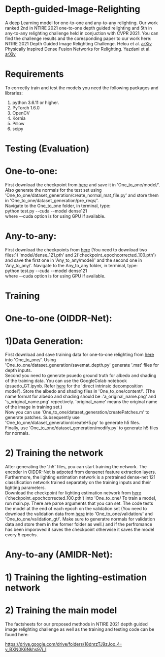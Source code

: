 # Depth-guided-Image-Relighting
A deep Learning model for one-to-one and any-to-any relighting. Our work ranked 2nd in NTIRE 2021 one-to-one depth guided relighting and 5th in any-to-any relighting challenge held in conjuction with CVPR 2021. You can find the challenge results and the coresponding paper to our work here:  
NTIRE 2021 Depth Guided Image Relighting Challenge. Helou et al. [arXiv](https://arxiv.org/pdf/2104.13365.pdf)  
Physically Inspired Dense Fusion Networks for Relighting. Yazdani et al. [arXiv](https://arxiv.org/pdf/2105.02209.pdf)
# Requirements
To correctly train and test the models you need the following packages and libraries:
1. python 3.6.11 or higher.
2. PyTorch 1.6.0
3. OpenCV
4. Kornia
5. Pillow
6. scipy
# Testing (Evaluation)
# One-to-one:
First download the checkpoint from [here](https://drive.google.com/file/d/1-azD3U8c4ag24ecVagB74K7BkMBpKh4s/view?usp=sharing) and save it in 'One_to_one/model/'. Also generate the normals for the test set using 'One_to_one/dataset_generation/create_normal_mat_file.py' and store them in 'One_to_one/dataset_generation/pre_reqs/'.  
Navigate to the One_to_one folder, in terminal, type:  
python test.py --cuda --model dense121  
where --cuda option is for using GPU if available.
# Any-to-any:
First download the checkpoints from [here](https://drive.google.com/file/d/1FxafveD9QMXFmEvPw3MSMW7xufteN-Jr/view?usp=sharing) (You need to download two files:1) 'model/dense_121.pth' and 2)'checkpoint_epochcorrected_100.pth') and save the first one in 'Any_to_any/model/' and the second one in 'Any_to_any/'.
Navigate to the Any_to_any folder, in terminal, type:  
python test.py --cuda --model dense121  
where --cuda option is for using GPU if available.

# Training
# One-to-one (OIDDR-Net):
# 1)Data Generation:
First download and save training data for one-to-one relighting from [here](https://github.com/majedelhelou/VIDIT) into 'One_to_one/'. Using 'One_to_one/dataset_generation/savemat_depth.py' generate '.mat' files for depth inputs.  
Second you need to generate psuedo ground truth for albedo and shading of the training data. You can use the GoogleColab notebook (psuedo_GT.ipynb. Refer [here](https://github.com/tnarihi/direct-intrinsics) for the 'direct intrinsic decomposition model'). Store the albedo and shading files in 'One_to_one/content/'. (The name format for albedo and shading should be :'a_original_name.png' and 's_original_name.png' repectively. 'original_name' means the original name of the image in training set.)  
Now you can use  'One_to_one/dataset_generation/createPatches.m' to generate patches. 
Subsequently use 'One_to_one/dataset_generation/createH5.py' to generate h5 files.  
Finally, use 'One_to_one/dataset_generation/modify.py' to generate h5 files for normals.

# 2) Training the network 
After generating the '.h5' files, you can start training the network. The encoder in OIDDR-Net is adpoted from densenet feature extraction layers. Furthermore, the lighting estimation network is a pretrained dense-net 121 classification network trained separately on the training inputs and their lighting parameters.  
Download the checkpoint for lighting estimation network from [here](https://drive.google.com/file/d/1FxafveD9QMXFmEvPw3MSMW7xufteN-Jr/view?usp=sharing) ('checkpoint_epochcorrected_100.pth') into 'One_to_one/
To train a model, run main.py. There are parse arguments that you can set. The code tests the model at the end of each epoch on the validation set (You need to download the validation data from [here](https://github.com/majedelhelou/VIDIT) into 'One_to_one/validation/' and 'One_to_one/validation_gt/'. Make sure to generatre normals for validation data and store them in the former folder as well.)  and if the perfromance has been imporoved it saves the checkpoint otherwise it saves the model every 5 epochs.
# Any-to-any (AMIDR-Net):
# 1) Training the lighting-estimation network
# 2) Training the main model

The factsheets for our proposed methods in NTIRE 2021 depth guided image relighting challenge as well as the training and testing code can be found here:

https://drive.google.com/drive/folders/18dnrzTJ9zJoo_4-v_BXN0K6Nkhs97j_l
